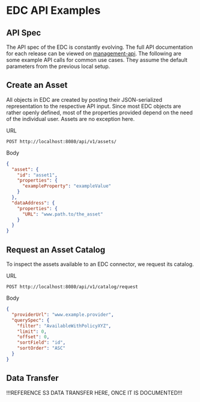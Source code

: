 # EDC API Examples

## API Spec

The API spec of the EDC is constantly evolving.
The full API documentation for each release can be viewed on [management-api](../../kit/development-view/openAPI/management-api/management-api.info.mdx).
The following are some example API calls for common use cases.
They assume the default parameters from the previous local setup. 

## Create an Asset

All objects in EDC are created by posting their JSON-serialized representation to the respective API input.
Since most EDC objects are rather openly defined, most of the properties provided depend on the need of the individual user.
Assets are no exception here.

URL
```http request
POST http://localhost:8080/api/v1/assets/
```

Body
```json
{
  "asset": {
    "id": "asset1",
    "properties": {
      "exampleProperty": "exampleValue"
    }
  },
  "dataAddress": {
    "properties": {
      "URL": "www.path.to/the_asset"
    }
  }
}
```

## Request an Asset Catalog

To inspect the assets available to an EDC connector, we request its catalog.

URL
```http request
POST http://localhost:8080/api/v1/catalog/request
```

Body
```json
{
  "providerUrl": "www.example.provider",
  "querySpec": {
    "filter": "AvailableWithPolicyXYZ",
    "limit": 0,
    "offset": 0,
    "sortField": "id",
    "sortOrder": "ASC"
  }
}
```


## Data Transfer
!!!REFERENCE S3 DATA TRANSFER HERE, ONCE IT IS DOCUMENTED!!!